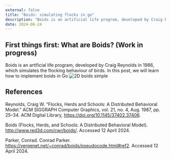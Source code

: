 ```yaml
---
external: false
title: "Boids: simulating flocks in go"
description: "Boids is an artificial life program, developed by Craig Reynolds in 1986, which simulates the flocking behaviour of birds. In this post, we will learn how to implement boids in Go."
date: 2024-06-24
---
```

## First things first: What are Boids? (Work in progress)

Boids is an artificial life program, developed by Craig Reynolds in 1986, which simulates the flocking behaviour of birds. In this post, we will learn how to implement boids in Go
![2D boids simple](../../../kagzgenius.github.io/src/img/go-boids.gif)

## References

Reynolds, Craig W. “Flocks, Herds and Schools: A Distributed Behavioral Model.” ACM SIGGRAPH Computer Graphics, vol. 21, no. 4, Aug. 1987, pp. 25–34. ACM Digital Library, https://doi.org/10.1145/37402.37406.

Boids (Flocks, Herds, and Schools: A Distributed Behavioral Model). http://www.red3d.com/cwr/boids/. Accessed 12 April 2024.

Parker, Conrad. Conrad Parker. https://vergenet.net/~conrad/boids/pseudocode.html#ref2. Accessed 12 April 2024.

